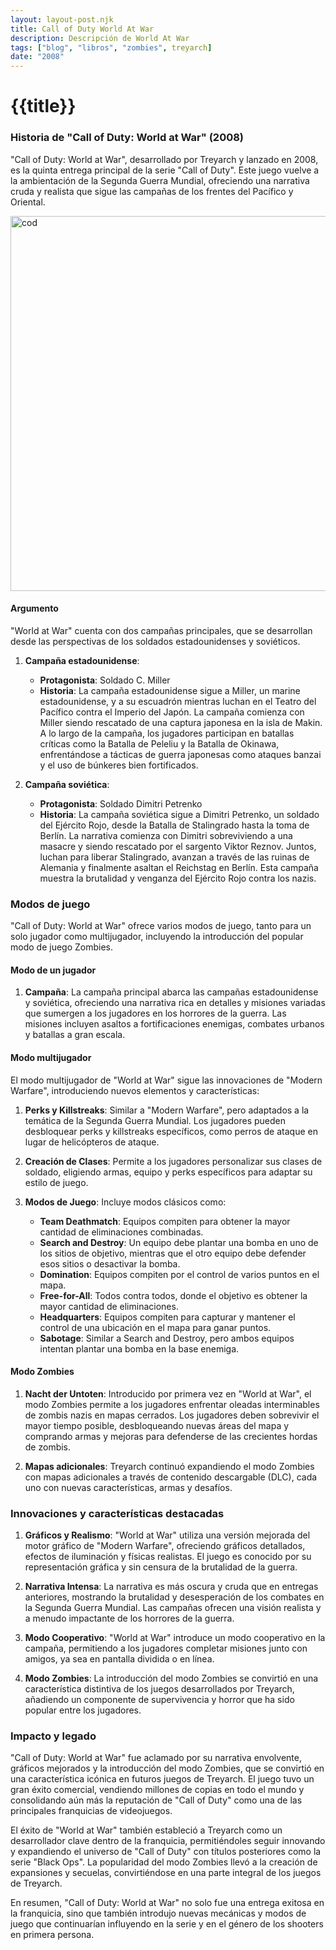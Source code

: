 ```yaml
---
layout: layout-post.njk
title: Call of Duty World At War
description: Descripción de World At War
tags: ["blog", "libros", "zombies", treyarch]
date: "2008"
---
```


# {{title}}

### Historia de "Call of Duty: World at War" (2008)

"Call of Duty: World at War", desarrollado por Treyarch y lanzado en 2008, es la quinta entrega principal de la serie "Call of Duty". Este juego vuelve a la ambientación de la Segunda Guerra Mundial, ofreciendo una narrativa cruda y realista que sigue las campañas de los frentes del Pacífico y Oriental.

<img src="/img/codwawi.jpg" alt="cod" width="600" height="auto"/>

#### Argumento

"World at War" cuenta con dos campañas principales, que se desarrollan desde las perspectivas de los soldados estadounidenses y soviéticos.

1. **Campaña estadounidense**: 
   - **Protagonista**: Soldado C. Miller
   - **Historia**: La campaña estadounidense sigue a Miller, un marine estadounidense, y a su escuadrón mientras luchan en el Teatro del Pacífico contra el Imperio del Japón. La campaña comienza con Miller siendo rescatado de una captura japonesa en la isla de Makin. A lo largo de la campaña, los jugadores participan en batallas críticas como la Batalla de Peleliu y la Batalla de Okinawa, enfrentándose a tácticas de guerra japonesas como ataques banzai y el uso de búnkeres bien fortificados.

2. **Campaña soviética**: 
   - **Protagonista**: Soldado Dimitri Petrenko
   - **Historia**: La campaña soviética sigue a Dimitri Petrenko, un soldado del Ejército Rojo, desde la Batalla de Stalingrado hasta la toma de Berlín. La narrativa comienza con Dimitri sobreviviendo a una masacre y siendo rescatado por el sargento Viktor Reznov. Juntos, luchan para liberar Stalingrado, avanzan a través de las ruinas de Alemania y finalmente asaltan el Reichstag en Berlín. Esta campaña muestra la brutalidad y venganza del Ejército Rojo contra los nazis.

### Modos de juego

"Call of Duty: World at War" ofrece varios modos de juego, tanto para un solo jugador como multijugador, incluyendo la introducción del popular modo de juego Zombies.

#### Modo de un jugador

1. **Campaña**: La campaña principal abarca las campañas estadounidense y soviética, ofreciendo una narrativa rica en detalles y misiones variadas que sumergen a los jugadores en los horrores de la guerra. Las misiones incluyen asaltos a fortificaciones enemigas, combates urbanos y batallas a gran escala.

#### Modo multijugador

El modo multijugador de "World at War" sigue las innovaciones de "Modern Warfare", introduciendo nuevos elementos y características:

1. **Perks y Killstreaks**: Similar a "Modern Warfare", pero adaptados a la temática de la Segunda Guerra Mundial. Los jugadores pueden desbloquear perks y killstreaks específicos, como perros de ataque en lugar de helicópteros de ataque.
   
2. **Creación de Clases**: Permite a los jugadores personalizar sus clases de soldado, eligiendo armas, equipo y perks específicos para adaptar su estilo de juego.
   
3. **Modos de Juego**: Incluye modos clásicos como:
   - **Team Deathmatch**: Equipos compiten para obtener la mayor cantidad de eliminaciones combinadas.
   - **Search and Destroy**: Un equipo debe plantar una bomba en uno de los sitios de objetivo, mientras que el otro equipo debe defender esos sitios o desactivar la bomba.
   - **Domination**: Equipos compiten por el control de varios puntos en el mapa.
   - **Free-for-All**: Todos contra todos, donde el objetivo es obtener la mayor cantidad de eliminaciones.
   - **Headquarters**: Equipos compiten para capturar y mantener el control de una ubicación en el mapa para ganar puntos.
   - **Sabotage**: Similar a Search and Destroy, pero ambos equipos intentan plantar una bomba en la base enemiga.

#### Modo Zombies

1. **Nacht der Untoten**: Introducido por primera vez en "World at War", el modo Zombies permite a los jugadores enfrentar oleadas interminables de zombis nazis en mapas cerrados. Los jugadores deben sobrevivir el mayor tiempo posible, desbloqueando nuevas áreas del mapa y comprando armas y mejoras para defenderse de las crecientes hordas de zombis.
   
2. **Mapas adicionales**: Treyarch continuó expandiendo el modo Zombies con mapas adicionales a través de contenido descargable (DLC), cada uno con nuevas características, armas y desafíos.

### Innovaciones y características destacadas

1. **Gráficos y Realismo**: "World at War" utiliza una versión mejorada del motor gráfico de "Modern Warfare", ofreciendo gráficos detallados, efectos de iluminación y físicas realistas. El juego es conocido por su representación gráfica y sin censura de la brutalidad de la guerra.
   
2. **Narrativa Intensa**: La narrativa es más oscura y cruda que en entregas anteriores, mostrando la brutalidad y desesperación de los combates en la Segunda Guerra Mundial. Las campañas ofrecen una visión realista y a menudo impactante de los horrores de la guerra.
   
3. **Modo Cooperativo**: "World at War" introduce un modo cooperativo en la campaña, permitiendo a los jugadores completar misiones junto con amigos, ya sea en pantalla dividida o en línea.
   
4. **Modo Zombies**: La introducción del modo Zombies se convirtió en una característica distintiva de los juegos desarrollados por Treyarch, añadiendo un componente de supervivencia y horror que ha sido popular entre los jugadores.

### Impacto y legado

"Call of Duty: World at War" fue aclamado por su narrativa envolvente, gráficos mejorados y la introducción del modo Zombies, que se convirtió en una característica icónica en futuros juegos de Treyarch. El juego tuvo un gran éxito comercial, vendiendo millones de copias en todo el mundo y consolidando aún más la reputación de "Call of Duty" como una de las principales franquicias de videojuegos.

El éxito de "World at War" también estableció a Treyarch como un desarrollador clave dentro de la franquicia, permitiéndoles seguir innovando y expandiendo el universo de "Call of Duty" con títulos posteriores como la serie "Black Ops". La popularidad del modo Zombies llevó a la creación de expansiones y secuelas, convirtiéndose en una parte integral de los juegos de Treyarch.

En resumen, "Call of Duty: World at War" no solo fue una entrega exitosa en la franquicia, sino que también introdujo nuevas mecánicas y modos de juego que continuarían influyendo en la serie y en el género de los shooters en primera persona.

